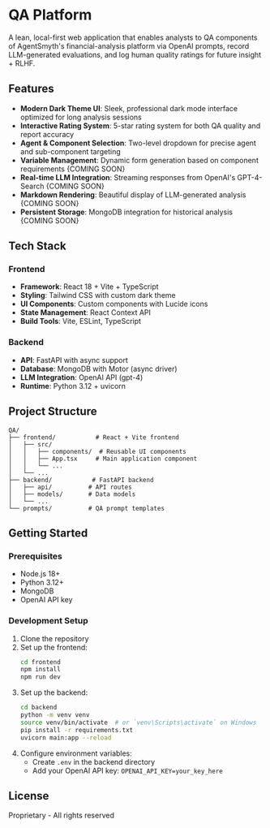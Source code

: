 # QA Platform

A lean, local-first web application that enables analysts to QA components of AgentSmyth's financial-analysis platform via OpenAI prompts, record LLM-generated evaluations, and log human quality ratings for future insight + RLHF.

## Features

- **Modern Dark Theme UI**: Sleek, professional dark mode interface optimized for long analysis sessions
- **Interactive Rating System**: 5-star rating system for both QA quality and report accuracy
- **Agent & Component Selection**: Two-level dropdown for precise agent and sub-component targeting
- **Variable Management**: Dynamic form generation based on component requirements {COMING SOON}
- **Real-time LLM Integration**: Streaming responses from OpenAI's GPT-4-Search {COMING SOON}
- **Markdown Rendering**: Beautiful display of LLM-generated analysis {COMING SOON}
- **Persistent Storage**: MongoDB integration for historical analysis {COMING SOON}

## Tech Stack

### Frontend
- **Framework**: React 18 + Vite + TypeScript
- **Styling**: Tailwind CSS with custom dark theme
- **UI Components**: Custom components with Lucide icons
- **State Management**: React Context API
- **Build Tools**: Vite, ESLint, TypeScript

### Backend
- **API**: FastAPI with async support
- **Database**: MongoDB with Motor (async driver)
- **LLM Integration**: OpenAI API (gpt-4)
- **Runtime**: Python 3.12 + uvicorn

## Project Structure

```
QA/
├── frontend/           # React + Vite frontend
│   ├── src/
│   │   ├── components/  # Reusable UI components
│   │   ├── App.tsx     # Main application component
│   │   └── ...
│   └── ...
├── backend/           # FastAPI backend
│   ├── api/          # API routes
│   ├── models/       # Data models
│   └── ...
└── prompts/          # QA prompt templates
```

## Getting Started

### Prerequisites
- Node.js 18+
- Python 3.12+
- MongoDB
- OpenAI API key

### Development Setup
1. Clone the repository
2. Set up the frontend:
   ```bash
   cd frontend
   npm install
   npm run dev
   ```
3. Set up the backend:
   ```bash
   cd backend
   python -m venv venv
   source venv/bin/activate  # or `venv\Scripts\activate` on Windows
   pip install -r requirements.txt
   uvicorn main:app --reload
   ```
4. Configure environment variables:
   - Create `.env` in the backend directory
   - Add your OpenAI API key: `OPENAI_API_KEY=your_key_here`

## License

Proprietary - All rights reserved 
